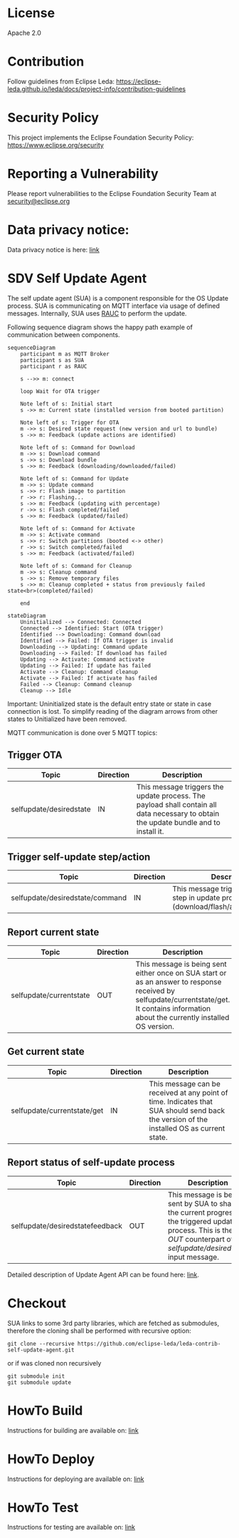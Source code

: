 # License
Apache 2.0

# Contribution
Follow guidelines from Eclipse Leda: https://eclipse-leda.github.io/leda/docs/project-info/contribution-guidelines

# Security Policy
This project implements the Eclipse Foundation Security Policy: https://www.eclipse.org/security

# Reporting a Vulnerability
Please report vulnerabilities to the Eclipse Foundation Security Team at security@eclipse.org

# Data privacy notice:
Data privacy notice is here: [link](docs/data-privacy-notice.md)

# SDV Self Update Agent
The self update agent (SUA) is a component responsible for the OS Update process. 
SUA is communicating on MQTT interface via usage of defined messages. Internally, SUA uses [RAUC](https://rauc.io/) to perform the update. 

Following sequence diagram shows the happy path example of communication between components. 

```mermaid
sequenceDiagram
    participant m as MQTT Broker 
    participant s as SUA
    participant r as RAUC

    s -->> m: connect

    loop Wait for OTA trigger

    Note left of s: Initial start
    s ->> m: Current state (installed version from booted partition)

    Note left of s: Trigger for OTA
    m ->> s: Desired state request (new version and url to bundle)
    s ->> m: Feedback (update actions are identified)

    Note left of s: Command for Download
    m ->> s: Download command
    s ->> s: Download bundle
    s ->> m: Feedback (downloading/downloaded/failed)

    Note left of s: Command for Update
    m ->> s: Update command
    s ->> r: Flash image to partition
    r ->> r: Flashing...
    s ->> m: Feedback (updating with percentage)
    r ->> s: Flash completed/failed
    s ->> m: Feedback (updated/failed)

    Note left of s: Command for Activate
    m ->> s: Activate command
    s ->> r: Switch partitions (booted <-> other)
    r ->> s: Switch completed/failed
    s ->> m: Feedback (activated/failed)

    Note left of s: Command for Cleanup
    m ->> s: Cleanup command
    s ->> s: Remove temporary files
    s ->> m: Cleanup completed + status from previously failed state<br>(completed/failed)

    end
```

```mermaid
stateDiagram
    Uninitialized --> Connected: Connected
    Connected --> Identified: Start (OTA trigger)
    Identified --> Downloading: Command download
    Identified --> Failed: If OTA trigger is invalid
    Downloading --> Updating: Command update
    Downloading --> Failed: If download has failed
    Updating --> Activate: Command activate
    Updating --> Failed: If update has failed
    Activate --> Cleanup: Command cleanup
    Activate --> Failed: If activate has failed
    Failed --> Cleanup: Command cleanup
    Cleanup --> Idle
```
Important: Uninitialized state is the default entry state or state in case connection is lost. To simplify reading of the diagram arrows from other states to Unitialized have been removed.

MQTT communication is done over 5 MQTT topics:

## Trigger OTA
| Topic | Direction | Description |
|-------|-----------|-------------|
| selfupdate/desiredstate | IN | This message triggers the update process. The payload shall contain all data necessary to obtain the update bundle and to install it. |

## Trigger self-update step/action
| Topic | Direction | Description |
|-------|-----------|-------------|
| selfupdate/desiredstate/command | IN | This message triggers the single step in update process (download/flash/activate/cleanup). |

## Report current state
| Topic | Direction | Description |
|-------|-----------|-------------|
| selfupdate/currentstate | OUT | This message is being sent either once on SUA start or as an answer to response received by selfupdate/currentstate/get. It contains information about the currently installed OS version. |

## Get current state
| Topic | Direction | Description |
|-------|-----------|-------------|
| selfupdate/currentstate/get | IN | This message can be received at any point of time. Indicates that SUA should send back the version of the installed OS as current state. |

## Report status of self-update process
| Topic | Direction | Description |
|-------|-----------|-------------|
| selfupdate/desiredstatefeedback | OUT | This message is being sent by SUA to share the current progress of the triggered update process. This is the *OUT* counterpart of *selfupdate/desiredstate* input message. |

Detailed description of Update Agent API can be found here: [link](docs/bfb.md).

# Checkout
SUA links to some 3rd party libraries, which are fetched as submodules, therefore the cloning shall be performed with recursive option:

```
git clone --recursive https://github.com/eclipse-leda/leda-contrib-self-update-agent.git
```
or if was cloned non recursively
```
git submodule init
git submodule update
```

# HowTo Build
Instructions for building are available on: [link](docs/building/README.md)

# HowTo Deploy
Instructions for deploying are available on: [link](docs/deploying/README.md)

# HowTo Test
Instructions for testing are available on: [link](docs/testing/README.md)
